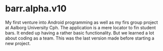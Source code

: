 # barr.alpha.v10
My first venture into Android programming as well as my firs group project at Aalborg University Cph. The application is a mere locator to fin student bars. It ended up having a rather basic functionality. But we learned a lot about coding as a team. This was the last version made before starting a new project.
